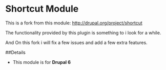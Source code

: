 # Shortcut Module

This is a fork from this module: http://drupal.org/project/shortcut 

The functionality provided by this plugin is something to i look for a while.

And On this fork i will fix a few issues and add a few extra features.

##Details
* This module is for **Drupal 6** 
